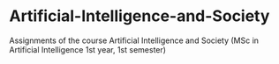# Artificial-Intelligence-and-Society
Assignments of the course Artificial Intelligence and Society (MSc in Artificial Intelligence 1st year, 1st semester)
